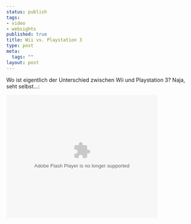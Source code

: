 ```yaml
--- 
status: publish
tags: 
- video
- websights
published: true
title: Wii vs. Playstation 3
type: post
meta: 
  tags: ""
layout: post
---
```

Wo ist eigentlich der Unterschied zwischen Wii und Playstation 3? Naja, seht selbst...:

<embed style="width:400px; height:326px;" id="VideoPlayback" type="application/x-shockwave-flash" src="http://video.google.com/googleplayer.swf?docId=-9136575504838642038&hl=en" flashvars=""> </embed>
